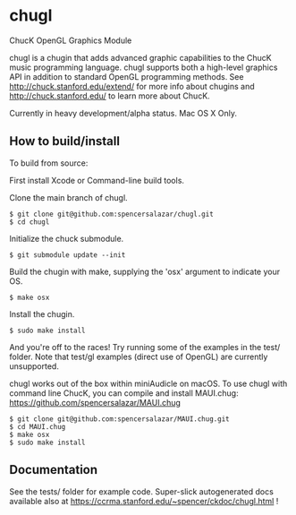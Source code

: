 # chugl
ChucK OpenGL Graphics Module

chugl is a chugin that adds advanced graphic capabilities to the ChucK music programming language. 
chugl supports both a high-level graphics API in addition to standard OpenGL programming methods. 
See http://chuck.stanford.edu/extend/ for more info about chugins and http://chuck.stanford.edu/ to learn more about ChucK. 

Currently in heavy development/alpha status. Mac OS X Only. 

## How to build/install

To build from source:

First install Xcode or Command-line build tools.

Clone the main branch of chugl.  

    $ git clone git@github.com:spencersalazar/chugl.git
    $ cd chugl

Initialize the chuck submodule.

    $ git submodule update --init

Build the chugin with make, supplying the 'osx' argument to indicate your OS.  

    $ make osx  

Install the chugin.  

    $ sudo make install  

And you're off to the races! 
Try running some of the examples in the test/ folder. 
Note that test/gl examples (direct use of OpenGL) are currently unsupported. 

chugl works out of the box within miniAudicle on macOS. 
To use chugl with command line ChucK, you can compile and install MAUI.chug: https://github.com/spencersalazar/MAUI.chug

    $ git clone git@github.com:spencersalazar/MAUI.chug.git
    $ cd MAUI.chug
    $ make osx
    $ sudo make install


## Documentation

See the tests/ folder for example code. 
Super-slick autogenerated docs available also at https://ccrma.stanford.edu/~spencer/ckdoc/chugl.html ! 


